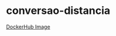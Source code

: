 # conversao-distancia

[DockerHub Image](https://hub.docker.com/repository/docker/jvictorvieira/conversao-distancia/general)
